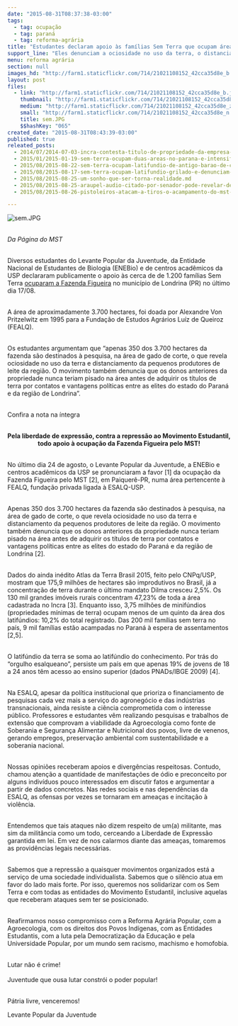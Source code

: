 ```yaml
---
date: "2015-08-31T08:37:38-03:00"
tags:
  - tag: ocupação
  - tag: paraná
  - tag: reforma-agrária
title: "Estudantes declaram apoio às famílias Sem Terra que ocupam área da Esalq  "
support_line: "Eles denunciam a ociosidade no uso da terra, o distanciamento de pequenos produtores de leite da região e a influência dos antigos proprietários para adquirirem a área."
menu: reforma agrária
section: null
images_hd: "http://farm1.staticflickr.com/714/21021108152_42cca35d8e_b.jpg"
layout: post
files:
  - link: "http://farm1.staticflickr.com/714/21021108152_42cca35d8e_b.jpg"
    thumbnail: "http://farm1.staticflickr.com/714/21021108152_42cca35d8e_t.jpg"
    medium: "http://farm1.staticflickr.com/714/21021108152_42cca35d8e_z.jpg"
    small: "http://farm1.staticflickr.com/714/21021108152_42cca35d8e_n.jpg"
    title: sem.JPG
    $$hashKey: "065"
created_date: "2015-08-31T08:43:39-03:00"
published: true
releated_posts:
  - 2014/07/2014-07-03-incra-contesta-titulo-de-propriedade-da-empresa-araupel-no-parana.md
  - 2015/01/2015-01-19-sem-terra-ocupam-duas-areas-no-parana-e-intensificam-a-luta-pela-terra.md
  - 2015/08/2015-08-22-sem-terra-ocupam-latifundio-de-antigo-barao-de-cafe-em-londrina.md
  - 2015/08/2015-08-17-sem-terra-ocupam-latifundio-grilado-e-denunciam-inoperancia-dos-orgaos-resposaveis.md
  - 2015/08/2015-08-25-um-sonho-que-ser-torna-realidade.md
  - 2015/08/2015-08-25-araupel-audio-citado-por-senador-pode-revelar-detalhes-sobre-negociacao-de-area-publica.md
  - 2015/08/2015-08-26-pistoleiros-atacam-a-tiros-o-acampamento-do-mst-no-parana.md

---
```

<p><img alt="sem.JPG" src="http://farm1.staticflickr.com/714/21021108152_42cca35d8e_b.jpg" /></p>

<p><br />
<em>Da P&aacute;gina do MST</em></p>

<p><br />
Diversos estudantes do Levante Popular da Juventude, da Entidade Nacional de Estudantes de Biologia (ENEBio) e de centros acad&ecirc;micos da USP declararam publicamente o apoio &agrave;s cerca de de 1.200 fam&iacute;lias Sem Terra <a href="http://www.mst.org.br/2015/08/22/sem-terra-ocupam-latifundio-de-antigo-barao-de-cafe-em-londrina.html">ocuparam a Fazenda Figueira</a> no munic&iacute;pio de Londrina (PR) no &uacute;ltimo dia 17/08.</p>

<p><br />
A &aacute;rea de aproximadamente 3.700 hectares, foi doada por Alexandre Von Pritzelwitz em 1995 para a Funda&ccedil;&atilde;o de Estudos Agr&aacute;rios Lu&iacute;z de Queiroz (FEALQ).&nbsp;</p>

<p><br />
Os estudantes argumentam que &ldquo;apenas 350 dos 3.700 hectares da fazenda s&atilde;o destinados &agrave; pesquisa, na &aacute;rea de gado de corte, o que revela ociosidade no uso da terra e distanciamento da pequenos produtores de leite da regi&atilde;o. O movimento tamb&eacute;m denuncia que os donos anteriores da propriedade nunca teriam pisado na &aacute;rea antes de adquirir os t&iacute;tulos de terra por contatos e vantagens pol&iacute;ticas entre as elites do estado do Paran&aacute; e da regi&atilde;o de Londrina&rdquo;.</p>

<p><br />
Confira a nota na &iacute;ntegra</p>

<p style="text-align: center;"><br />
<strong>Pela liberdade de express&atilde;o, contra a repress&atilde;o ao Movimento Estudantil, todo apoio &agrave; ocupa&ccedil;&atilde;o da Fazenda Figueira pelo MST!</strong></p>

<p><br />
No &uacute;ltimo dia 24 de agosto, o Levante Popular da Juventude, a ENEBio e centros acad&ecirc;micos da USP se pronunciaram a favor [1] da ocupa&ccedil;&atilde;o da Fazenda Figueira pelo MST [2], em Paiquer&ecirc;-PR, numa &aacute;rea pertencente &agrave; FEALQ, funda&ccedil;&atilde;o privada ligada &agrave; ESALQ-USP.</p>

<p><br />
Apenas 350 dos 3.700 hectares da fazenda s&atilde;o destinados &agrave; pesquisa, na &aacute;rea de gado de corte, o que revela ociosidade no uso da terra e distanciamento da pequenos produtores de leite da regi&atilde;o. O movimento tamb&eacute;m denuncia que os donos anteriores da propriedade nunca teriam pisado na &aacute;rea antes de adquirir os t&iacute;tulos de terra por contatos e vantagens pol&iacute;ticas entre as elites do estado do Paran&aacute; e da regi&atilde;o de Londrina [2].</p>

<p><br />
Dados do ainda in&eacute;dito Atlas da Terra Brasil 2015, feito pelo CNPq/USP, mostram que 175,9 milh&otilde;es de hectares s&atilde;o improdutivos no Brasil, j&aacute; a concentra&ccedil;&atilde;o de terra durante o &uacute;ltimo mandato Dilma cresceu 2,5%. Os 130 mil grandes im&oacute;veis rurais concentram 47,23% de toda a &aacute;rea cadastrada no Incra [3]. Enquanto isso, 3,75 milh&otilde;es de minif&uacute;ndios (propriedades m&iacute;nimas de terra) ocupam menos de um quinto da &aacute;rea dos latif&uacute;ndios: 10,2% do total registrado. Das 200 mil fam&iacute;lias sem terra no pa&iacute;s, 9 mil fam&iacute;lias est&atilde;o acampadas no Paran&aacute; &agrave; espera de assentamentos [2,5].</p>

<p><br />
O latif&uacute;ndio da terra se soma ao latif&uacute;ndio do conhecimento. Por tr&aacute;s do &ldquo;orgulho esalqueano&rdquo;, persiste um pa&iacute;s em que apenas 19% de jovens de 18 a 24 anos t&ecirc;m acesso ao ensino superior (dados PNADs/IBGE 2009) [4].</p>

<p><br />
Na ESALQ, apesar da pol&iacute;tica institucional que prioriza o financiamento de pesquisas cada vez mais a servi&ccedil;o do agroneg&oacute;cio e das ind&uacute;strias transnacionais, ainda resiste a ci&ecirc;ncia comprometida com o interesse p&uacute;blico. Professores e estudantes v&ecirc;m realizando pesquisas e trabalhos de extens&atilde;o que comprovam a viabilidade da Agroecologia como fonte de Soberania e Seguran&ccedil;a Alimentar e Nutricional dos povos, livre de venenos, gerando empregos, preserva&ccedil;&atilde;o ambiental com sustentabilidade e a soberania nacional.</p>

<p><br />
Nossas opini&otilde;es receberam apoios e diverg&ecirc;ncias respeitosas. Contudo, chamou aten&ccedil;&atilde;o a quantidade de manifesta&ccedil;&otilde;es de &oacute;dio e preconceito por alguns indiv&iacute;duos pouco interessados em discutir fatos e argumentar a partir de dados concretos. Nas redes sociais e nas depend&ecirc;ncias da ESALQ, as ofensas por vezes se tornaram em amea&ccedil;as e incita&ccedil;&atilde;o &agrave; viol&ecirc;ncia.</p>

<p><br />
Entendemos que tais ataques n&atilde;o dizem respeito de um(a) militante, mas sim da milit&acirc;ncia como um todo, cerceando a Liberdade de Express&atilde;o garantida em lei. Em vez de nos calarmos diante das amea&ccedil;as, tomaremos as provid&ecirc;ncias legais necess&aacute;rias.</p>

<p><br />
Sabemos que a repress&atilde;o a quaisquer movimentos organizados est&aacute; a servi&ccedil;o de uma sociedade individualista. Sabemos que o sil&ecirc;ncio atua em favor do lado mais forte. Por isso, queremos nos solidarizar com os Sem Terra e com todas as entidades do Movimento Estudantil, inclusive aquelas que receberam ataques sem ter se posicionado.</p>

<p><br />
Reafirmamos nosso compromisso com a Reforma Agr&aacute;ria Popular, com a Agroecologia, com os direitos dos Povos Ind&iacute;genas, com as Entidades Estudantis, com a luta pela Democratiza&ccedil;&atilde;o da Educa&ccedil;&atilde;o e pela Universidade Popular, por um mundo sem racismo, machismo e homofobia.</p>

<p><br />
Lutar n&atilde;o &eacute; crime!<br />
<br />
Juventude que ousa lutar constr&oacute;i o poder popular!</p>

<p><br />
P&aacute;tria livre, venceremos!</p>

<p>Levante Popular da Juventude</p>
